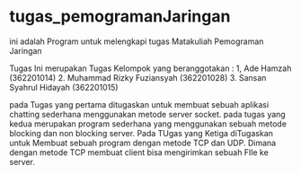 # tugas_pemogramanJaringan
ini adalah Program untuk melengkapi tugas Matakuliah Pemograman Jaringan

Tugas Ini merupakan Tugas Kelompok yang beranggotakan :
    1, Ade Hamzah (362201014)
    2. Muhammad Rizky Fuziansyah (362201028)
    3. Sansan Syahrul Hidayah (362201015)


pada Tugas yang pertama ditugaskan untuk membuat sebuah aplikasi chatting sederhana menggunakan metode server socket.
pada tugas yang kedua merupakan program sederhana yang menggunakan sebuah metode blocking dan non blocking server.
Pada TUgas yang Ketiga diTugaskan untuk Membuat sebuah program dengan metode TCP dan UDP. Dimana dengan metode TCP membuat client bisa mengirimkan sebuah FIle ke server.
